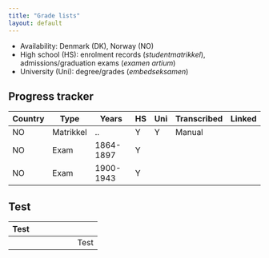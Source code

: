 ```yaml
---
title: "Grade lists"
layout: default
---
```


- Availability: Denmark (DK), Norway (NO)
- High school (HS): enrolment records (*studentmatrikkel*), admissions/graduation exams (*examen artium*)
- University (Uni): degree/grades (*embedseksamen*)

## Progress tracker

| Country | Type | Years | HS | Uni | Transcribed | Linked |
|---|---|---|---|---|---|---|
| NO | Matrikkel | .. | Y | Y | Manual | |
| NO | Exam | 1864-1897 | Y | | | |
| NO | Exam | 1900-1943 | Y | | | |

## Test

| Test | | | | | | |
|---|---|---|---|---|---|---|
| | | | | | | Test |
